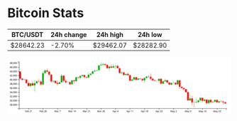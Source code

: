 # Bitcoin Stats

BTC/USDT|24h change|24h high|24h low|
|---|---|---|---|
|$28642.23|-2.70%|$29462.07|$28282.90|

<img src="./chart.svg">

